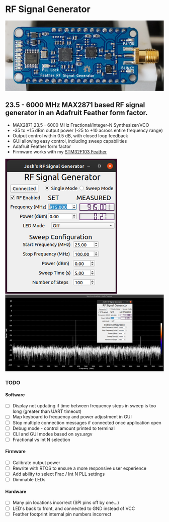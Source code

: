 # RF Signal Generator

![Signal Generator](docs/rf-sig-gen-small.JPG)

## 23.5 - 6000 MHz MAX2871 based RF signal generator in an Adafruit Feather form factor.
- MAX2871 23.5 - 6000 MHz Fractional/Integer-N Synthesizer/VCO
- -35 to +15 dBm output power (-25 to +10 across entire frequency range)
- Output control within 0.5 dB, with closed loop feedback
- GUI allowing easy control, including sweep capabilities
- Adafruit Feather form factor
- Firmware works with my [STM32F103 Feather](https://github.com/joshajohnson/stm32f103-feather)

![GUI](docs/gui.png)
![GUI with hackrf_sweep spectrum view](docs/hackrf-sweep-433.png)

### TODO

#### Software
- [ ] Display not updating if time between frequency steps in sweep is too long (greater than UART timeout)
- [ ] Map keyboard to frequency and power adjustment in GUI
- [ ] Stop multiple connection messages if connected once application open
- [ ] Debug mode - control amount printed to terminal
- [ ] CLI and GUI modes based on sys.argv
- [ ] Fractional vs Int N selection

#### Firmware
- [ ] Calibrate output power
- [ ] Rewrite with RTOS to ensure a more responsive user experience
- [ ] Add ability to select Frac / Int N PLL settings
- [ ] Dimmable LEDs

#### Hardware
- [ ] Many pin locations incorrect (SPI pins off by one...)
- [ ] LED's back to front, and connected to GND instead of VCC
- [ ] Feather footprint internal pin numbers incorrect
